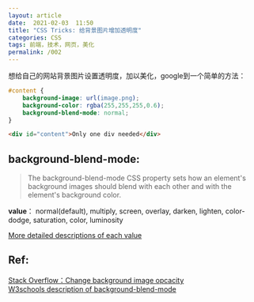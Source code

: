 ```yaml
---
layout: article
date:  2021-02-03  11:50
title: "CSS Tricks: 给背景图片增加透明度"
categories: CSS
tags: 前端，技术，网页，美化
permalink: /002
---
```



想给自己的网站背景图片设置透明度，加以美化，google到一个简单的方法：

```css
#content {
    background-image: url(image.png);
    background-color: rgba(255,255,255,0.6);
    background-blend-mode: normal;
}
```
```html
<div id="content">Only one div needed</div>
```

## background-blend-mode:

>The background-blend-mode CSS property sets how an element's background images should blend with each other and with the element's background color.

**value**： normal(default), multiply, screen, overlay, darken, lighten, color-dodge, saturation, color, luminosity

<a href="https://www.w3schools.com/cssref/pr_background-blend-mode.asp"> More detailed descriptions of each value</a><br>


## Ref:
<a href="https://stackoverflow.com/questions/12605908/change-background-image-opacity">Stack Overflow：Change background image opcacity</a><br>
<a href="https://www.w3schools.com/cssref/pr_background-blend-mode.asp"> W3schools description of background-blend-mode</a><br>






